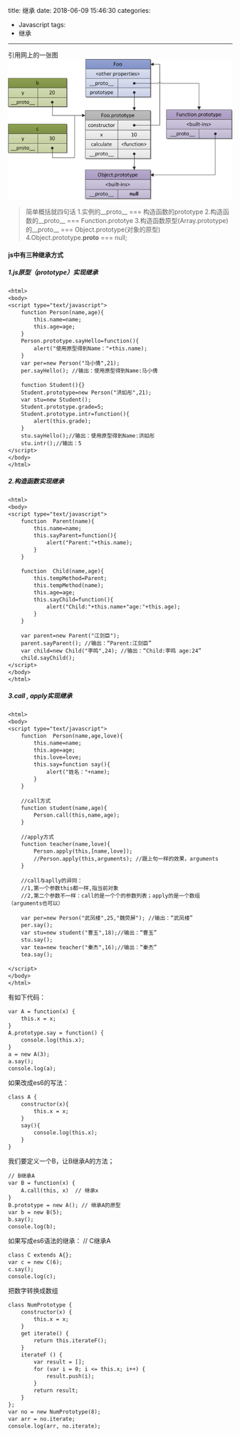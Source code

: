 title: 继承
date: 2018-06-09 15:46:30
categories:
- Javascript
tags:
- 继承
---

引用网上的一张图
![](/images/posts/js/inherit/01.png)

>简单概括就四句话
1.实例的__proto__ === 构造函数的prototype
2.构造函数的__proto__ === Function.prototye
3.构造函数原型(Array.prototype)的__proto__ === Object.prototype(对象的原型)
4.Object.prototype.__proto__ === null;

#### js中有三种继承方式
##### 1.js原型（prototype）实现继承
```
<html>
<body>
<script type="text/javascript">
    function Person(name,age){
        this.name=name;
        this.age=age;
    }
    Person.prototype.sayHello=function(){
        alert("使用原型得到Name："+this.name);
    }
    var per=new Person("马小倩",21);
    per.sayHello(); //输出：使用原型得到Name:马小倩

    function Student(){}
    Student.prototype=new Person("洪如彤",21);
    var stu=new Student();
    Student.prototype.grade=5;
    Student.prototype.intr=function(){
        alert(this.grade);
    }
    stu.sayHello();//输出：使用原型得到Name:洪如彤
    stu.intr();//输出：5
</script>
</body>
</html>
```
<!-- more -->
##### 2.构造函数实现继承
```
<html>
<body>
<script type="text/javascript">
    function  Parent(name){
        this.name=name;
        this.sayParent=function(){
            alert("Parent:"+this.name);
        }
    }

    function  Child(name,age){
        this.tempMethod=Parent;
        this.tempMethod(name);
        this.age=age;
        this.sayChild=function(){
            alert("Child:"+this.name+"age:"+this.age);
        }
    }

    var parent=new Parent("江剑臣");
    parent.sayParent(); //输出：“Parent:江剑臣”
    var child=new Child("李鸣",24); //输出：“Child:李鸣 age:24”
    child.sayChild();
</script>
</body>
</html>
```
##### 3.call , apply实现继承
```
<html>
<body>
<script type="text/javascript">
    function  Person(name,age,love){
        this.name=name;
        this.age=age;
        this.love=love;
        this.say=function say(){
            alert("姓名："+name);
        }
    }

    //call方式
    function student(name,age){
        Person.call(this,name,age);
    }

    //apply方式
    function teacher(name,love){
        Person.apply(this,[name,love]);
        //Person.apply(this,arguments); //跟上句一样的效果，arguments
    }

    //call与aplly的异同：
    //1,第一个参数this都一样,指当前对象
    //2,第二个参数不一样：call的是一个个的参数列表；apply的是一个数组（arguments也可以）

    var per=new Person("武凤楼",25,"魏荧屏"); //输出：“武凤楼”
    per.say();
    var stu=new student("曹玉",18);//输出：“曹玉”
    stu.say();
    var tea=new teacher("秦杰",16);//输出：“秦杰”
    tea.say();

</script>
</body>
</html>
```
有如下代码：
```
var A = function(x) {
    this.x = x;
}
A.prototype.say = function() {
    console.log(this.x);
}
a = new A(3);
a.say();
console.log(a);
```
<!-- more -->
如果改成es6的写法：

    class A {
        constructor(x){
            this.x = x;
        }
        say(){
            console.log(this.x);
        }
    }
我们要定义一个B，让B继承A的方法；

```
// B继承A
var B = function(x) {
    A.call(this, x)  // 继承x
}
B.prototype = new A(); // 继承A的原型
var b = new B(5);
b.say();
console.log(b);
```
如果写成es6语法的继承：
// C继承A

    class C extends A{};
    var c = new C(6);
    c.say();
    console.log(c);

把数字转换成数组

    class NumPrototype {
        constructor(x) {
            this.x = x;
        }
        get iterate() {
            return this.iterateF();
        }
        iterateF () {
            var result = [];
            for (var i = 0; i <= this.x; i++) {
                result.push(i);
            }
            return result;
        }
    };
    var no = new NumPrototype(8);
    var arr = no.iterate;
    console.log(arr, no.iterate);
